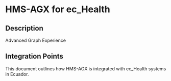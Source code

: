 # HMS-AGX for ec_Health

## Description

Advanced Graph Experience

## Integration Points

This document outlines how HMS-AGX is integrated with ec_Health systems in Ecuador.
